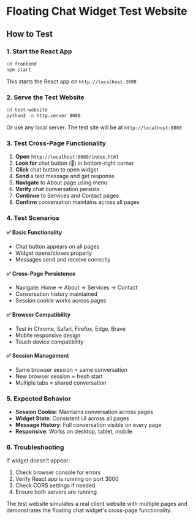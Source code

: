# Floating Chat Widget Test Website

## How to Test

### 1. Start the React App
```bash
cd frontend
npm start
```
This starts the React app on `http://localhost:3000`

### 2. Serve the Test Website
```bash
cd test-website
python3 -m http.server 8080
```
Or use any local server. The test site will be at `http://localhost:8080`

### 3. Test Cross-Page Functionality

1. **Open** `http://localhost:8080/index.html`
2. **Look for** chat button (💬) in bottom-right corner
3. **Click** chat button to open widget
4. **Send** a test message and get response
5. **Navigate** to About page using menu
6. **Verify** chat conversation persists
7. **Continue** to Services and Contact pages
8. **Confirm** conversation maintains across all pages

### 4. Test Scenarios

#### ✅ Basic Functionality
- Chat button appears on all pages
- Widget opens/closes properly
- Messages send and receive correctly

#### ✅ Cross-Page Persistence
- Navigate: Home → About → Services → Contact
- Conversation history maintained
- Session cookie works across pages

#### ✅ Browser Compatibility
- Test in Chrome, Safari, Firefox, Edge, Brave
- Mobile responsive design
- Touch device compatibility

#### ✅ Session Management
- Same browser session = same conversation
- New browser session = fresh start
- Multiple tabs = shared conversation

### 5. Expected Behavior

- **Session Cookie**: Maintains conversation across pages
- **Widget State**: Consistent UI across all pages
- **Message History**: Full conversation visible on every page
- **Responsive**: Works on desktop, tablet, mobile

### 6. Troubleshooting

If widget doesn't appear:
1. Check browser console for errors
2. Verify React app is running on port 3000
3. Check CORS settings if needed
4. Ensure both servers are running

The test website simulates a real client website with multiple pages and demonstrates the floating chat widget's cross-page functionality.